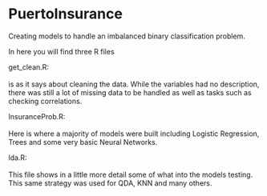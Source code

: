 # PuertoInsurance
Creating models to handle an imbalanced binary classification problem.


In here you will find three R files

get_clean.R:<br> <br>
      is as it says about cleaning the data. While the variables had no description, there was still a lot of missing data to be handled         as well as tasks such as checking correlations.
      
InsuranceProb.R:<br> <br>
      Here is where a majority of models were built including Logistic Regression, Trees and some very basic Neural Networks.
      
lda.R:<br> <br>
      This file shows in a little more detail some of what into the models testing. This same strategy was used for QDA, KNN and many           others. 


